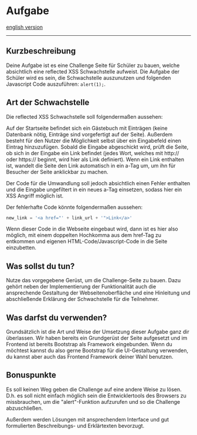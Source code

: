 # Aufgabe
[english version](README_en.md)

---

## Kurzbeschreibung

Deine Aufgabe ist es eine Challenge Seite für Schüler zu bauen, welche absichtlich eine reflected XSS Schwachstelle aufweist. Die Aufgabe der Schüler wird es sein, die Schwachstelle auszunutzen und folgenden Javascript Code auszuführen: `alert(1);`.

## Art der Schwachstelle

Die reflected XSS Schwachstelle soll folgendermaßen aussehen:

Auf der Startseite befindet sich ein Gästebuch mit Einträgen (keine Datenbank nötig, Einträge sind vorgefertigt auf der Seite). Außerdem besteht für den Nutzer die Möglichkeit selbst über ein Eingabefeld einen Eintrag hinzuzufügen. Sobald die Eingabe abgeschickt wird, prüft die Seite, ob sich in der Eingabe ein Link befindet (jedes Wort, welches mit http:// oder https:// beginnt, wird hier als Link definiert). Wenn ein Link enthalten ist, wandelt die Seite den Link automatisch in ein a-Tag um, um ihn für Besucher der Seite anklickbar zu machen. 

Der Code für die Umwandlung soll jedoch absichtlich einen Fehler enthalten und die Eingabe ungefiltert in ein neues a-Tag einsetzen, sodass hier ein XSS Angriff möglich ist.

Der fehlerhafte Code könnte folgendermaßen aussehen:

```javascript
new_link = '<a href="' + link_url + '">Link</a>'
```

Wenn dieser Code in die Webseite eingebaut wird, dann ist es hier also möglich, mit einem doppelten Hochkomma aus dem href-Tag zu entkommen und eigenen HTML-Code/Javascript-Code in die Seite einzubetten.

## Was sollst du tun?

Nutze das vorgegebene Gerüst, um die Challenge-Seite zu bauen. Dazu gehört neben der Implementierung der Funktionalität auch die ansprechende Gestaltung der Webseitenoberfläche und eine Hinleitung und abschließende Erklärung der Schwachstelle für die Teilnehmer.

## Was darfst du verwenden?

Grundsätzlich ist die Art und Weise der Umsetzung dieser Aufgabe ganz dir überlassen. Wir haben bereits ein Grundgerüst der Seite aufgesetzt und im Frontend ist bereits Bootstrap als Framework eingebunden. Wenn du möchtest kannst du also gerne Bootstrap für die UI-Gestaltung verwenden, du kannst aber auch das Frontend Framework deiner Wahl benutzen. 

## Bonuspunkte

Es soll keinen Weg geben die Challenge auf eine andere Weise zu lösen. D.h. es soll nicht einfach möglich sein die Entwicklertools des Browsers zu missbrauchen, um die "alert"-Funktion aufzurufen und so die Challenge abzuschließen.

Außerdem werden Lösungen mit ansprechendem Interface und gut formulierten Beschreibungs- und Erklärtexten bevorzugt.